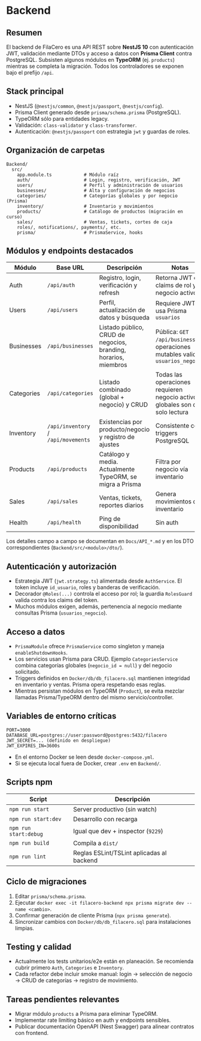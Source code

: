 # Backend

## Resumen
El backend de FilaCero es una API REST sobre **NestJS 10** con autenticación JWT, validación mediante DTOs y acceso a datos con **Prisma Client** contra PostgreSQL. Subsisten algunos módulos en **TypeORM** (ej. `products`) mientras se completa la migración. Todos los controladores se exponen bajo el prefijo `/api`.

## Stack principal
- NestJS (`@nestjs/common`, `@nestjs/passport`, `@nestjs/config`).
- Prisma Client generado desde `prisma/schema.prisma` (PostgreSQL).
- TypeORM sólo para entidades legacy.
- Validación: `class-validator` y `class-transformer`.
- Autenticación: `@nestjs/passport` con estrategia `jwt` y guardas de roles.

## Organización de carpetas
```
Backend/
  src/
    app.module.ts            # Módulo raíz
    auth/                    # Login, registro, verificación, JWT
    users/                   # Perfil y administración de usuarios
    businesses/              # Alta y configuración de negocios
    categories/              # Categorías globales y por negocio (Prisma)
    inventory/               # Inventario y movimientos
    products/                # Catálogo de productos (migración en curso)
    sales/                   # Ventas, tickets, cortes de caja
    roles/, notifications/, payments/, etc.
    prisma/                  # PrismaService, hooks
```

## Módulos y endpoints destacados
| Módulo | Base URL | Descripción | Notas |
|--------|----------|-------------|-------|
| Auth | `/api/auth` | Registro, login, verificación y refresh | Retorna JWT con claims de rol y negocio activo |
| Users | `/api/users` | Perfil, actualización de datos y búsqueda | Requiere JWT, usa Prisma `usuarios` |
| Businesses | `/api/businesses` | Listado público, CRUD de negocios, branding, horarios, miembros | Pública: `GET /api/businesses`; operaciones mutables validan `usuarios_negocio` |
| Categories | `/api/categories` | Listado combinado (global + negocio) y CRUD | Todas las operaciones requieren negocio activo; globales son de solo lectura |
| Inventory | `/api/inventory` / `/api/movements` | Existencias por producto/negocio y registro de ajustes | Consistente con triggers PostgreSQL |
| Products | `/api/products` | Catálogo y media. Actualmente TypeORM, se migra a Prisma | Filtra por negocio vía inventario |
| Sales | `/api/sales` | Ventas, tickets, reportes diarios | Genera movimientos de inventario |
| Health | `/api/health` | Ping de disponibilidad | Sin auth |

Los detalles campo a campo se documentan en `Docs/API_*.md` y en los DTO correspondientes (`Backend/src/<modulo>/dto/`).

## Autenticación y autorización
- Estrategia JWT (`jwt.strategy.ts`) alimentada desde `AuthService`. El token incluye `id_usuario`, roles y banderas de verificación.
- Decorador `@Roles(...)` controla el acceso por rol; la guardia `RolesGuard` valida contra los claims del token.
- Muchos módulos exigen, además, pertenencia al negocio mediante consultas Prisma (`usuarios_negocio`).

## Acceso a datos
- `PrismaModule` ofrece `PrismaService` como singleton y maneja `enableShutdownHooks`.
- Los servicios usan Prisma para CRUD. Ejemplo `CategoriesService` combina categorías globales (`negocio_id = null`) y del negocio solicitado.
- Triggers definidos en `Docker/db/db_filacero.sql` mantienen integridad en inventario y ventas. Prisma opera respetando esas reglas.
- Mientras persistan módulos en TypeORM (`Product`), se evita mezclar llamadas Prisma/TypeORM dentro del mismo servicio/controller.

## Variables de entorno críticas
```
PORT=3000
DATABASE_URL=postgres://user:password@postgres:5432/filacero
JWT_SECRET=... (definido en despliegue)
JWT_EXPIRES_IN=3600s
```
- En el entorno Docker se leen desde `docker-compose.yml`.
- Si se ejecuta local fuera de Docker, crear `.env` en `Backend/`.

## Scripts npm
| Script | Descripción |
|--------|-------------|
| `npm run start` | Server productivo (sin watch) |
| `npm run start:dev` | Desarrollo con recarga |
| `npm run start:debug` | Igual que dev + inspector (`9229`) |
| `npm run build` | Compila a `dist/` |
| `npm run lint` | Reglas ESLint/TSLint aplicadas al backend |

## Ciclo de migraciones
1. Editar `prisma/schema.prisma`.
2. Ejecutar `docker exec -it filacero-backend npx prisma migrate dev --name <cambio>`.
3. Confirmar generación de cliente Prisma (`npx prisma generate`).
4. Sincronizar cambios con `Docker/db/db_filacero.sql` para instalaciones limpias.

## Testing y calidad
- Actualmente los tests unitarios/e2e están en planeación. Se recomienda cubrir primero `Auth`, `Categories` e `Inventory`.
- Cada refactor debe incluir smoke manual: login → selección de negocio → CRUD de categorías → registro de movimiento.

## Tareas pendientes relevantes
- Migrar módulo `products` a Prisma para eliminar TypeORM.
- Implementar rate limiting básico en auth y endpoints sensibles.
- Publicar documentación OpenAPI (Nest Swagger) para alinear contratos con frontend.